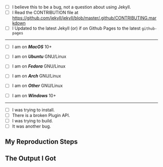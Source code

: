 <!--
  Hi! Thanks for considering to file a bug with Jekyll.  Please take the
  the basic questions (convert `[ ]` into `[x]` to check it (or submit and check.)
  If are no need for certain fields like output and redirection, please delete
  those headers before submitting.  We know not all tickets require those
  steps.  Otherwise, please try to be as detailed as possible.
  
  If you are unsure this is a bug in Jekyll, or this is a bug caused
  by a plugin that isn't directly related to Jekyll, or if this is just
  a generic usage question, please consider asking your question at
  https://talk.jekyllrb.com where non-bug questions go.
  
  Thanks!
-->

- [ ] I believe this to be a bug, not a question about using Jekyll.
- [ ] I Read the CONTRIBUTION file at https://github.com/jekyll/jekyll/blob/master/.github/CONTRIBUTING.markdown
- [ ] I Updated to the latest Jekyll (or) if on Github Pages to the latest `github-pages`

---

- [ ] I am on ***MacOS*** 10+
- [ ] I am on ***Ubuntu*** GNU/Linux
- [ ] I am on ***Fedora*** GNU/Linux
- [ ] I am on ***Arch*** GNU/Linux
- [ ] I am on ***Other*** GNU/Linux
- [ ] I am on ***Windows*** 10+


<!--
  Other GNU/Linux includes Scientific GNU/Linux, CentOS GNU/Linux, and others.
  If you are on a minor sub-distro (such as ElementaryOS which does not diverge from
  Ubuntu much, please check the parent distro. Kubuntu, Edubuntu, Lubuntu should
  also be flagged as Ubuntu as their packages come from upstream Ubuntu.
-->

---

- [ ] I was trying to install.
- [ ] There is a broken Plugin API.
- [ ] I was trying to build.
- [ ] It was another bug.

## My Reproduction Steps

<!--
  Insert the steps you took to for this problem to exist.  Such as the
  directories you created and, the full command you ran, and include any
  plugins you have installed, this is very important.
  
  If your steps are complicated, you can also submit a Github
  repository (please no zips, they will be removed and rejected by maintainers,)
  and just supply a command for us to reproduce it ourselves.
-->

## The Output I Got

<!-- 
  Insert the output from the command.  Alter it as little as you can.
  The minimum should be personal information.  Though we normally don't log
  anything like that so there shoul be no need to alter it.
-->


